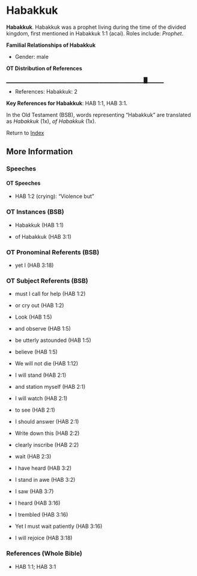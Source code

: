 # Habakkuk
**Habakkuk**. 
Habakkuk was a prophet living during the time of the divided kingdom, first mentioned in Habakkuk 1:1 (acai). 
Roles include: 
_Prophet_. 




**Familial Relationships of Habakkuk**


* Gender: male


**OT Distribution of References**

▁▁▁▁▁▁▁▁▁▁▁▁▁▁▁▁▁▁▁▁▁▁▁▁▁▁▁▁▁▁▁▁▁▁█▁▁▁▁
* References: Habakkuk: 2



**Key References for Habakkuk**: 
HAB 1:1, HAB 3:1. 


In the Old Testament (BSB), words representing “Habakkuk” are translated as 
*Habakkuk* (1x), *of Habakkuk* (1x). 




Return to [Index](00-Index.md)

## More Information

### Speeches

#### OT Speeches

* HAB 1:2 (crying): “Violence but”

### OT Instances (BSB)

* Habakkuk (HAB 1:1)

* of Habakkuk (HAB 3:1)



### OT Pronominal Referents (BSB)

* yet I (HAB 3:18)



### OT Subject Referents (BSB)

* must I call for help (HAB 1:2)

* or cry out (HAB 1:2)

* Look (HAB 1:5)

* and observe (HAB 1:5)

* be utterly astounded (HAB 1:5)

* believe (HAB 1:5)

* We will not die (HAB 1:12)

* I will stand (HAB 2:1)

* and station myself (HAB 2:1)

* I will watch (HAB 2:1)

* to see (HAB 2:1)

* I should answer (HAB 2:1)

* Write down this (HAB 2:2)

* clearly inscribe (HAB 2:2)

* wait (HAB 2:3)

* I have heard (HAB 3:2)

* I stand in awe (HAB 3:2)

* I saw (HAB 3:7)

* I heard (HAB 3:16)

* I trembled (HAB 3:16)

* Yet I must wait patiently (HAB 3:16)

* I will rejoice (HAB 3:18)



### References (Whole Bible)

* HAB 1:1; HAB 3:1



